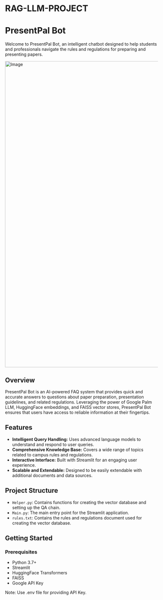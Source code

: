 # RAG-LLM-PROJECT

# PresentPal Bot

Welcome to PresentPal Bot, an intelligent chatbot designed to help students and professionals navigate the rules and regulations for preparing and presenting papers.

<img width="1010" alt="Image" src="https://github.com/user-attachments/assets/34e5f4b8-6989-411e-94b3-a52eeba524e2">

## Overview

PresentPal Bot is an AI-powered FAQ system that provides quick and accurate answers to questions about paper preparation, presentation guidelines, and related regulations. Leveraging the power of Google Palm LLM, HuggingFace embeddings, and FAISS vector stores, PresentPal Bot ensures that users have access to reliable information at their fingertips.




## Features

- **Intelligent Query Handling:** Uses advanced language models to understand and respond to user queries.
- **Comprehensive Knowledge Base:** Covers a wide range of topics related to campus rules and regulations.
- **Interactive Interface:** Built with Streamlit for an engaging user experience.
- **Scalable and Extendable:** Designed to be easily extendable with additional documents and data sources.

## Project Structure

- `Helper.py`: Contains functions for creating the vector database and setting up the QA chain.
- `Main.py`: The main entry point for the Streamlit application.
- `rules.txt`: Contains the rules and regulations document used for creating the vector database.

## Getting Started

### Prerequisites

- Python 3.7+
- Streamlit
- HuggingFace Transformers
- FAISS
- Google API Key

Note: Use .env file for providing API Key.
